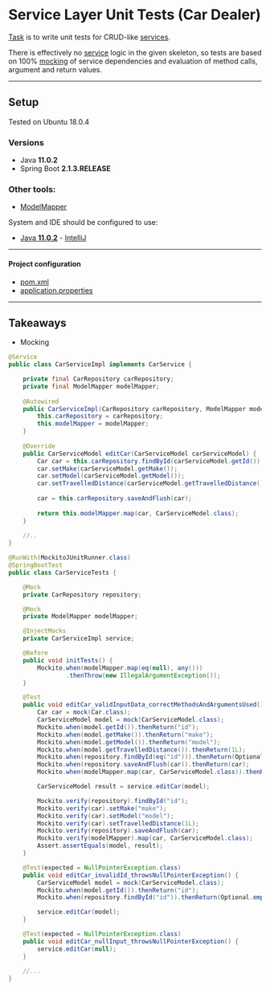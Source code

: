 # Service Layer Unit Tests (Car Dealer)
[Task](https://github.com/Martin-BG/SoftUni-Java-MVC-Frameworks-Spring-Feb-2019/blob/master/03.%20Unit%20Testing%20and%20Isolation/03.%20Unit%20Testing%20and%20Isolation%20-%20Exercise.pdf) is to write unit tests for CRUD-like [services](https://github.com/Martin-BG/SoftUni-Java-MVC-Frameworks-Spring-Feb-2019/tree/master/03.%20Unit%20Testing%20and%20Isolation/Exercise/Car%20Dealer/src/main/java/org/softuni/cardealer/service).

There is effectively no [service](https://github.com/Martin-BG/SoftUni-Java-MVC-Frameworks-Spring-Feb-2019/blob/master/03.%20Unit%20Testing%20and%20Isolation/Exercise/Car%20Dealer/src/main/java/org/softuni/cardealer/service/CarServiceImpl.java) logic in the given skeleton, so tests are based on 100% [mocking](https://github.com/Martin-BG/SoftUni-Java-MVC-Frameworks-Spring-Feb-2019/blob/master/03.%20Unit%20Testing%20and%20Isolation/Exercise/Car%20Dealer/src/test/java/org/softuni/cardealer/service/CarServiceTests.java) of service dependencies and evaluation of method calls, argument and return values.
___
## Setup
Tested on Ubuntu 18.0.4
### Versions
* Java **11.0.2**
* Spring Boot **2.1.3.RELEASE**
### Other tools:
* [ModelMapper](http://modelmapper.org/)

System and IDE should be configured to use:
* [Java **11.0.2**](https://docs.oracle.com/cd/E19509-01/820-3208/inst_cli_jdk_javahome_t/) - [IntelliJ](https://stackoverflow.com/questions/18987228/how-do-i-change-the-intellij-idea-default-jdk)
___
#### Project configuration
* [pom.xml](https://github.com/Martin-BG/SoftUni-Java-MVC-Frameworks-Spring-Feb-2019/blob/master/03.%20Unit%20Testing%20and%20Isolation/Exercise/Car%20Dealer/pom.xml)
* [application.properties](https://github.com/Martin-BG/SoftUni-Java-MVC-Frameworks-Spring-Feb-2019/blob/master/03.%20Unit%20Testing%20and%20Isolation/Exercise/Car%20Dealer/src/main/resources/application.properties)

___
## Takeaways
* Mocking
```java
@Service
public class CarServiceImpl implements CarService {

    private final CarRepository carRepository;
    private final ModelMapper modelMapper;
    
    @Autowired
    public CarServiceImpl(CarRepository carRepository, ModelMapper modelMapper) {
        this.carRepository = carRepository;
        this.modelMapper = modelMapper;
    }
    
    @Override
    public CarServiceModel editCar(CarServiceModel carServiceModel) {
        Car car = this.carRepository.findById(carServiceModel.getId()).orElse(null);
        car.setMake(carServiceModel.getMake());
        car.setModel(carServiceModel.getModel());
        car.setTravelledDistance(carServiceModel.getTravelledDistance());
        
        car = this.carRepository.saveAndFlush(car);
        
        return this.modelMapper.map(car, CarServiceModel.class);
    }
    
    //..
}
```
```java
@RunWith(MockitoJUnitRunner.class)
@SpringBootTest
public class CarServiceTests {

    @Mock
    private CarRepository repository;

    @Mock
    private ModelMapper modelMapper;

    @InjectMocks
    private CarServiceImpl service;

    @Before
    public void initTests() {
        Mockito.when(modelMapper.map(eq(null), any()))
                .thenThrow(new IllegalArgumentException());
    }

    @Test
    public void editCar_validInputData_correctMethodsAndArgumentsUsed() {
        Car car = mock(Car.class);
        CarServiceModel model = mock(CarServiceModel.class);
        Mockito.when(model.getId()).thenReturn("id");
        Mockito.when(model.getMake()).thenReturn("make");
        Mockito.when(model.getModel()).thenReturn("model");
        Mockito.when(model.getTravelledDistance()).thenReturn(1L);
        Mockito.when(repository.findById(eq("id"))).thenReturn(Optional.of(car));
        Mockito.when(repository.saveAndFlush(car)).thenReturn(car);
        Mockito.when(modelMapper.map(car, CarServiceModel.class)).thenReturn(model);

        CarServiceModel result = service.editCar(model);

        Mockito.verify(repository).findById("id");
        Mockito.verify(car).setMake("make");
        Mockito.verify(car).setModel("model");
        Mockito.verify(car).setTravelledDistance(1L);
        Mockito.verify(repository).saveAndFlush(car);
        Mockito.verify(modelMapper).map(car, CarServiceModel.class);
        Assert.assertEquals(model, result);
    }

    @Test(expected = NullPointerException.class)
    public void editCar_invalidId_throwsNullPointerException() {
        CarServiceModel model = mock(CarServiceModel.class);
        Mockito.when(model.getId()).thenReturn("id");
        Mockito.when(repository.findById("id")).thenReturn(Optional.empty());

        service.editCar(model);
    }

    @Test(expected = NullPointerException.class)
    public void editCar_nullInput_throwsNullPointerException() {
        service.editCar(null);
    }
    
    //...
}
```
